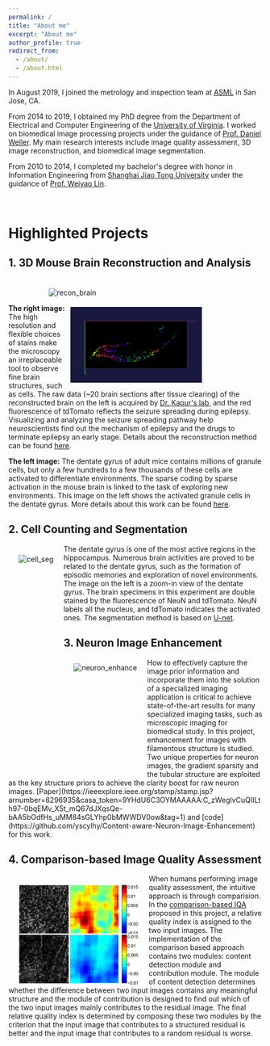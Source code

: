 ```yaml
---
permalink: /
title: "About me"
excerpt: "About me"
author_profile: true
redirect_from: 
  - /about/
  - /about.html
---
```


In August 2019, I joined the metrology and inspection team at [ASML](https://www.asml.com/en) in San Jose, CA.

From 2014 to 2019, I obtained my PhD degree from the Department of Electrical and Computer Engineering of the [University of Virginia](https://www.virginia.edu/). I worked on biomedical image processing projects under the guidance of [Prof. Daniel Weller](https://sites.google.com/view/dweller42/). My main research interests include image quality assessment, 3D image reconstruction, and biomedical image segmentation.

From 2010 to 2014, I completed my bachelor's degree with honor in Information Engineering from [Shanghai Jiao Tong University](https://en.sjtu.edu.cn/) under the guidance of [Prof. Weiyao Lin](https://weiyaolin.github.io/). 
<br> <br> <br> 

Highlighted Projects
======

1\. 3D Mouse Brain Reconstruction and Analysis
------
<img src="images/small_hot_brain.gif" alt="recon_brain" style="height:150px;  margin: 20px 5px 0px 80px"/>
<img src="images/activated_3d_cell.gif" alt="3d_cell" style="float:right; height:150px;  margin: 20px 120px 0px 5px"/> 

<b>The right image:</b> The high resolution and flexible choices of stains make the microscopy an irreplaceable tool to observe fine brain structures, such as cells. The raw data (~20 brain sections after tissue clearing) of the reconstructed brain on the left is acquired by [Dr. Kapur's lab](https://braininstitute.virginia.edu/kapur), and the red fluorescence of tdTomato reflects the seizure spreading during epilepsy. Visualizing and analyzing the seizure spreading pathway help neuroscientists find out the mechanism of epilepsy and the drugs to terminate epilepsy an early stage. Details about the reconstruction method can be found [here](https://www.ncbi.nlm.nih.gov/pmc/articles/PMC6488466/).

<b>The left image:</b> The dentate gyrus of adult mice contains millions of granule cells, but only a few hundreds to a few thousands of these cells are activated to differentiate environments. The sparse coding by sparse activation in the mouse brain is linked to the task of exploring new environments. This image on the left shows the activated granule cells in the dentate gyrus. More details about this work can be found [here](https://arxiv.org/abs/1904.08864).

2\. Cell Counting and Segmentation
------

<img src="images/cell_seg.gif" alt="cell_seg" style="float:left; height:200px; margin: 20px 20px 20px 20px"/>

The dentate gyrus is one of the most active regions in the hippocampus. Numerous brain activities are proved to be related to the dentate gyrus, such as the formation of episodic memories and exploration of novel environments. The image on the left is a zoom-in view of the dentate gyrus. The brain specimens    in this experiment are double stained by the fluorescence of NeuN and tdTomato. NeuN labels all the nucleus, and tdTomato indicates the activated ones. The segmentation method is based on [U-net](https://arxiv.org/abs/1505.04597).


3\. Neuron Image Enhancement 
------
<img src="images/neuron_enhance.gif" alt="neuron_enhance" style="float:left; height:200px; margin: 10px 20px 20px 20px"/>
How to effectively capture the image prior information and incorporate them into the solution of a specialized imaging application is critical to achieve state-of-the-art results for many specialized imaging tasks, such as microscopic imaging for biomedical study. In this project, enhancement for images with filamentous structure is studied. Two unique properties for neuron images, the gradient sparsity and the tubular structure are exploited as the key structure priors to achieve the clarity boost for raw neuron images. [Paper](https://ieeexplore.ieee.org/stamp/stamp.jsp?arnumber=8296935&casa_token=9YHdU6C3OYMAAAAA:C_zWeglvCuQIILth97-0bqEMv_X5t_mQ67dJXqsQe-bAA5bOdfHs_uMM84sGLYhp0bMWWDV0ow&tag=1) and [code](https://github.com/yscylhy/Content-aware-Neuron-Image-Enhancement) for this work.


4\. Comparison-based Image Quality Assessment
------
<img src="images/C_IQA.png" alt="C_IQA" style="float:left; height:200px; margin: 20px 20px 0px 20px"/>

When humans performing image quality assessment, the intuitive approach is through comparision. In the [comparison-based IQA](http://www.bookyourproject.com/dip/16D12.pdf) proposed in this project, a relative quality index is assigned to the two input images. The implementation of the comparison based approach contains two modules: content detection module and contribution module. The module of content detection determines whether the difference between two input images contains any meaningful structure and the module of contribution is designed to find out which of the two input images mainly contributes to the residual image. The final relative quality index is determined by composing these two modules by the criterion that the input image that contributes to a structured residual is better and the input image that contributes to a random residual is worse. 


